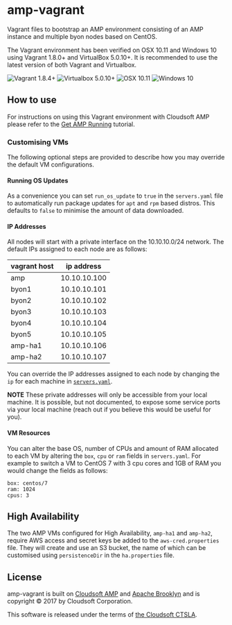 # amp-vagrant
Vagrant files to bootstrap an AMP environment consisting of an AMP instance and multiple byon nodes based on CentOS.

The Vagrant environment has been verified on OSX 10.11 and Windows 10 using Vagrant 1.8.0+ and VirtualBox 5.0.10+. It is recommended to use the latest version of both Vagrant and Virtualbox.

![Vagrant 1.8.4+](https://img.shields.io/badge/Vagrant-1.8.0%2B-blue.svg) ![Virtualbox 5.0.10+](https://img.shields.io/badge/VirtualBox-5.0.10%2B-blue.svg) ![OSX 10.11](https://img.shields.io/badge/OSX-10.11-blue.svg) ![Windows 10](https://img.shields.io/badge/Windows-10-blue.svg)

## How to use

For instructions on using this Vagrant environment with Cloudsoft AMP please refer to the [Get AMP Running](http://docs.cloudsoft.io/tutorials/tutorial-get-amp-running.html) tutorial.

### Customising VMs
The following optional steps are provided to describe how you may override the default VM configurations.

#### Running OS Updates
As a convenience you can set `run_os_update` to `true` in the `servers.yaml` file to automatically run package updates for `apt` and `rpm` based distros. This defaults to `false` to minimise the amount of data downloaded.

#### IP Addresses
All nodes will start with a private interface on the 10.10.10.0/24 network. The default IPs assigned to each node are as follows:

| vagrant host |   ip address |
| ------------ | ------------ |
| amp          | 10.10.10.100 |
| byon1        | 10.10.10.101 |
| byon2        | 10.10.10.102 |
| byon3        | 10.10.10.103 |
| byon4        | 10.10.10.104 |
| byon5        | 10.10.10.105 |
| amp-ha1      | 10.10.10.106 |
| amp-ha2      | 10.10.10.107 |

You can override the IP addresses assigned to each node by changing the `ip` for each machine in [`servers.yaml`](servers.yaml).

**NOTE** These private addresses will only be accessible from your local machine. It is possible, but not documented, to expose some service ports via your local machine (reach out if you believe this would be useful for you).

#### VM Resources
You can alter the base OS, number of CPUs and amount of RAM allocated to each VM by altering the `box`, `cpu` or `ram` fields in `servers.yaml`. For example to switch a VM to CentOS 7 with 3 cpu cores and 1GB of RAM you would change the fields as follows:

```
box: centos/7
ram: 1024
cpus: 3
```

## High Availability

The two AMP VMs configured for High Availability, `amp-ha1` and `amp-ha2`,
require AWS access and secret keys be added to the `aws-cred.properties` file.
They will create and use an S3 bucket, the name of which can be customised using
`persistenceDir` in the `ha.properties` file.

## License

amp-vagrant is built on [Cloudsoft AMP](http://www.cloudsoftcorp.com) and [Apache Brooklyn](http://brooklyn.io)
and is copyright &copy; 2017 by Cloudsoft Corporation.

This software is released under the terms of [the Cloudsoft CTSLA](http://www.cloudsoft.io/trial-software-license).
